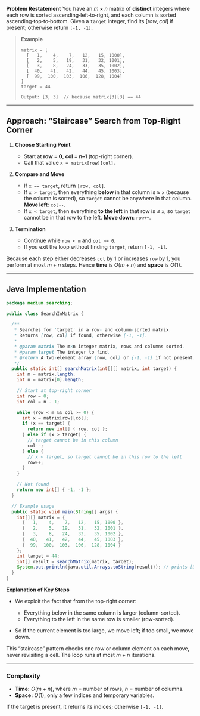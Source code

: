 **Problem Restatement**
You have an $m \times n$ matrix of **distinct** integers where each row is sorted ascending‐left‐to‐right, and each column is sorted ascending‐top‐to‐bottom. Given a `target` integer, find its $[row, col]$ if present; otherwise return `[-1, -1]`.

> **Example**
>
> ```
> matrix = [
>   [   1,    4,    7,   12,   15, 1000],
>   [   2,    5,   19,   31,   32, 1001],
>   [   3,    8,   24,   33,   35, 1002],
>   [  40,   41,   42,   44,   45, 1003],
>   [  99,  100,  103,  106,  128, 1004]
> ]
> target = 44
>
> Output: [3, 3]  // because matrix[3][3] == 44
> ```

---

## Approach: “Staircase” Search from Top-Right Corner

1. **Choose Starting Point**

   * Start at **row = 0**, **col = n–1** (top-right corner).
   * Call that value `x = matrix[row][col]`.

2. **Compare and Move**

   * If `x == target`, return `[row, col]`.
   * If `x > target`, then everything **below** in that column is ≥ `x` (because the column is sorted), so `target` cannot be anywhere in that column. **Move left**: `col--`.
   * If `x < target`, then everything **to the left** in that row is ≤ `x`, so `target` cannot be in that row to the left. **Move down**: `row++`.

3. **Termination**

   * Continue while `row < m` and `col >= 0`.
   * If you exit the loop without finding `target`, return `[-1, -1]`.

Because each step either decreases `col` by 1 or increases `row` by 1, you perform at most $m + n$ steps. Hence **time** is $O(m + n)$ and **space** is $O(1)$.

---

## Java Implementation

```java
package medium.searching;

public class SearchInMatrix {

  /**
   * Searches for 'target' in a row- and column-sorted matrix.
   * Returns [row, col] if found, otherwise [-1, -1].
   *
   * @param matrix The m×n integer matrix, rows and columns sorted.
   * @param target The integer to find.
   * @return A two-element array {row, col} or {-1, -1} if not present.
   */
  public static int[] searchMatrix(int[][] matrix, int target) {
    int m = matrix.length;
    int n = matrix[0].length;

    // Start at top-right corner
    int row = 0;
    int col = n - 1;

    while (row < m && col >= 0) {
      int x = matrix[row][col];
      if (x == target) {
        return new int[] { row, col };
      } else if (x > target) {
        // target cannot be in this column
        col--;
      } else {
        // x < target, so target cannot be in this row to the left
        row++;
      }
    }

    // Not found
    return new int[] { -1, -1 };
  }

  // Example usage
  public static void main(String[] args) {
    int[][] matrix = {
      {   1,    4,    7,   12,   15, 1000 },
      {   2,    5,   19,   31,   32, 1001 },
      {   3,    8,   24,   33,   35, 1002 },
      {  40,   41,   42,   44,   45, 1003 },
      {  99,  100,  103,  106,  128, 1004 }
    };
    int target = 44;
    int[] result = searchMatrix(matrix, target);
    System.out.println(java.util.Arrays.toString(result)); // prints [3, 3]
  }
}
```

**Explanation of Key Steps**

* We exploit the fact that from the top-right corner:

  * Everything below in the same column is larger (column-sorted).
  * Everything to the left in the same row is smaller (row-sorted).
* So if the current element is too large, we move left; if too small, we move down.

This “staircase” pattern checks one row or column element on each move, never revisiting a cell. The loop runs at most $m + n$ iterations.

---

### Complexity

* **Time:** $O(m + n)$, where $m$ = number of rows, $n$ = number of columns.
* **Space:** $O(1)$, only a few indices and temporary variables.

If the target is present, it returns its indices; otherwise `[-1, -1]`.
